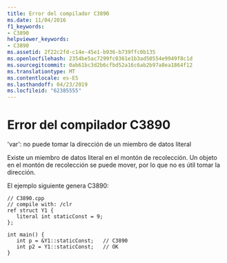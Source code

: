 ```yaml
---
title: Error del compilador C3890
ms.date: 11/04/2016
f1_keywords:
- C3890
helpviewer_keywords:
- C3890
ms.assetid: 2f22c2fd-c14e-45e1-b936-b739ffc0b135
ms.openlocfilehash: 2354be5ac7299fc0361e1b3ad50554e9949f8c1d
ms.sourcegitcommit: 0ab61bc3d2b6cfbd52a16c6ab2b97a8ea1864f12
ms.translationtype: MT
ms.contentlocale: es-ES
ms.lasthandoff: 04/23/2019
ms.locfileid: "62385555"
---
```

# <a name="compiler-error-c3890"></a>Error del compilador C3890

'var': no puede tomar la dirección de un miembro de datos literal

Existe un miembro de datos literal en el montón de recolección.  Un objeto en el montón de recolección se puede mover, por lo que no es útil tomar la dirección.

El ejemplo siguiente genera C3890:

```
// C3890.cpp
// compile with: /clr
ref struct Y1 {
   literal int staticConst = 9;
};

int main() {
   int p = &Y1::staticConst;   // C3890
   int p2 = Y1::staticConst;   // OK
}
```